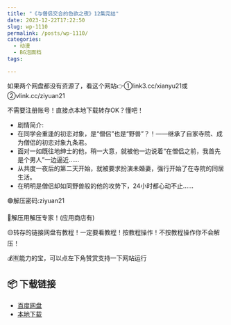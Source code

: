 ```yaml
---
title: "《与僧侣交合的色欲之夜》12集完结"
date: 2023-12-22T17:22:50
slug: wp-1110
permalink: /posts/wp-1110/
categories:
  - 动漫
  - BG泡面档
tags:

---
```


如果两个网盘都没有资源了，看这个网站👉①link3.cc/xianyu21或②vlink.cc/ziyuan21

不需要注册账号！直接点本地下载转存OK？懂吧！

*   剧情简介:
*   在同学会重逢的初恋对象，是“僧侣”也是“野兽”？！——继承了自家寺院、成为僧侣的初恋对象九条君。
*   面对一如既往地绅士的他，稍一大意，就被他一边说着“在僧侣之前，我首先是个男人”一边逼近……
*   从共度一夜后的第二天开始，就被要求扮演未婚妻，强行开始了在寺院的同居生活。
*   在明明是僧侣却如同野兽般的他的攻势下，24小时都心动不止……

🟢解压密码:ziyuan21

🔵解压用解压专家！(应用商店有)

🟡转存的链接网盘有教程！一定要看教程！按教程操作！不按教程操作你不会解压！

💰🈶能力的宝，可以点左下角赞赏支持一下网站运行

## 📦 下载链接
- [百度网盘](https://blziyuan21.com/pay-download/1110?key=5a7ff5e201&down_id=0)
- [本地下载](https://blziyuan21.com/pay-download/1110?key=5a7ff5e201&down_id=1)

